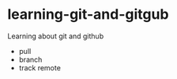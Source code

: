 learning-git-and-gitgub
=======================

Learning about git and github

- pull
- branch
- track remote

